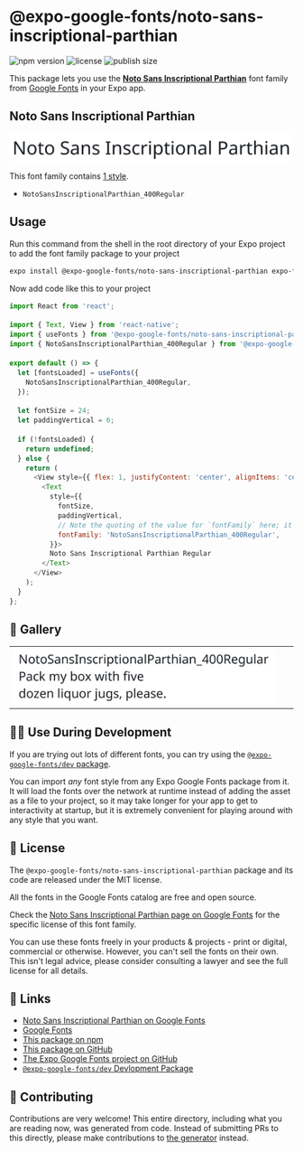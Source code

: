 # @expo-google-fonts/noto-sans-inscriptional-parthian

![npm version](https://flat.badgen.net/npm/v/@expo-google-fonts/noto-sans-inscriptional-parthian)
![license](https://flat.badgen.net/github/license/expo/google-fonts)
![publish size](https://flat.badgen.net/packagephobia/install/@expo-google-fonts/noto-sans-inscriptional-parthian)

This package lets you use the [**Noto Sans Inscriptional Parthian**](https://fonts.google.com/specimen/Noto+Sans+Inscriptional+Parthian) font family from [Google Fonts](https://fonts.google.com/) in your Expo app.

## Noto Sans Inscriptional Parthian

![Noto Sans Inscriptional Parthian](./font-family.png)

This font family contains [1 style](#-gallery).

- `NotoSansInscriptionalParthian_400Regular`

## Usage

Run this command from the shell in the root directory of your Expo project to add the font family package to your project
```sh
expo install @expo-google-fonts/noto-sans-inscriptional-parthian expo-font
```

Now add code like this to your project
```js
import React from 'react';

import { Text, View } from 'react-native';
import { useFonts } from '@expo-google-fonts/noto-sans-inscriptional-parthian/useFonts';
import { NotoSansInscriptionalParthian_400Regular } from '@expo-google-fonts/noto-sans-inscriptional-parthian/400Regular';

export default () => {
  let [fontsLoaded] = useFonts({
    NotoSansInscriptionalParthian_400Regular,
  });

  let fontSize = 24;
  let paddingVertical = 6;

  if (!fontsLoaded) {
    return undefined;
  } else {
    return (
      <View style={{ flex: 1, justifyContent: 'center', alignItems: 'center' }}>
        <Text
          style={{
            fontSize,
            paddingVertical,
            // Note the quoting of the value for `fontFamily` here; it expects a string!
            fontFamily: 'NotoSansInscriptionalParthian_400Regular',
          }}>
          Noto Sans Inscriptional Parthian Regular
        </Text>
      </View>
    );
  }
};

```

## 🔡 Gallery


||||
|-|-|-|
|![NotoSansInscriptionalParthian_400Regular](./NotoSansInscriptionalParthian_400Regular.ttf.png)||||


## 👩‍💻 Use During Development

If you are trying out lots of different fonts, you can try using the [`@expo-google-fonts/dev` package](https://github.com/expo/google-fonts/tree/master/font-packages/dev#readme).

You can import *any* font style from any Expo Google Fonts package from it. It will load the fonts
over the network at runtime instead of adding the asset as a file to your project, so it may take longer
for your app to get to interactivity at startup, but it is extremely convenient
for playing around with any style that you want.

## 📖 License

The `@expo-google-fonts/noto-sans-inscriptional-parthian` package and its code are released under the MIT license.

All the fonts in the Google Fonts catalog are free and open source.

Check the [Noto Sans Inscriptional Parthian page on Google Fonts](https://fonts.google.com/specimen/Noto+Sans+Inscriptional+Parthian) for the specific license of this font family.

You can use these fonts freely in your products & projects - print or digital, commercial or otherwise. However, you can't sell the fonts on their own. This isn't legal advice, please consider consulting a lawyer and see the full license for all details.

## 🔗 Links

- [Noto Sans Inscriptional Parthian on Google Fonts](https://fonts.google.com/specimen/Noto+Sans+Inscriptional+Parthian)
- [Google Fonts](https://fonts.google.com/)
- [This package on npm](https://www.npmjs.com/package/@expo-google-fonts/noto-sans-inscriptional-parthian)
- [This package on GitHub](https://github.com/expo/google-fonts/tree/master/font-packages/noto-sans-inscriptional-parthian)
- [The Expo Google Fonts project on GitHub](https://github.com/expo/google-fonts)
- [`@expo-google-fonts/dev` Devlopment Package](https://github.com/expo/google-fonts/tree/master/font-packages/dev)

## 🤝 Contributing

Contributions are very welcome! This entire directory, including what you are reading now, was generated from code. Instead of submitting PRs to this directly, please make contributions to [the generator](https://github.com/expo/google-fonts/tree/master/packages/generator) instead.
